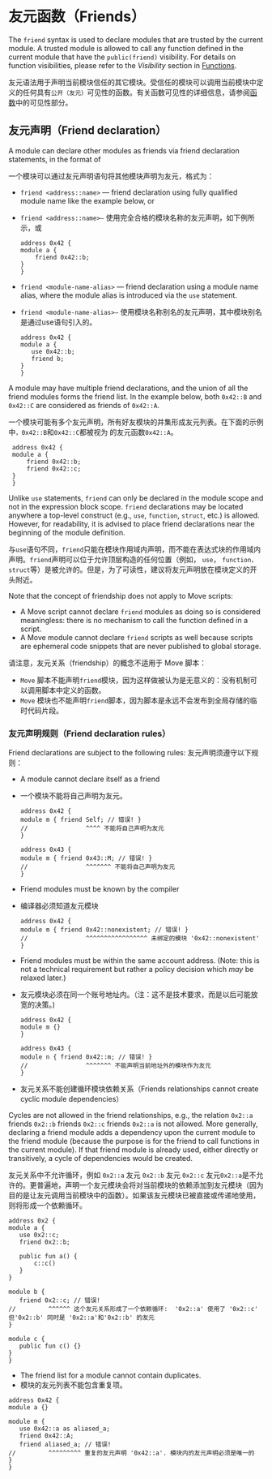 # 友元函数（Friends）

The `friend` syntax is used to declare modules that are trusted by the current module.
A trusted module is allowed to call any function defined in the current module that have the `public(friend)` visibility.
For details on function visibilities, please refer to the *Visibility* section in [Functions](./functions.md).

友元语法用于声明当前模块信任的其它模块。受信任的模块可以调用当前模块中定义的任何具有`公开（友元）`可见性的函数。有关函数可见性的详细信息，请参阅[函数](./functions.md)中的可见性部分。

## 友元声明（Friend declaration）

A module can declare other modules as friends via friend declaration statements, in the format of

一个模块可以通过友元声明语句将其他模块声明为友元，格式为：

- `friend <address::name>` — friend declaration using fully qualified module name like the example below, or
-	`friend <address::name>—` 使用完全合格的模块名称的友元声明，如下例所示，或

    ```
    address 0x42 {
    module a {
        friend 0x42::b;
    }
    }
    ```

- `friend <module-name-alias>` — friend declaration using a module name alias, where the module alias is introduced via the `use` statement.
- `friend <module-name-alias>—` 使用模块名称别名的友元声明，其中模块别名是通过use语句引入的。

   ```move
  address 0x42 {
  module a {
      use 0x42::b;
      friend b;
  }
  }
  ```

A module may have multiple friend declarations, and the union of all the friend modules forms the friend list.
In the example below, both `0x42::B` and `0x42::C` are considered as friends of `0x42::A`.

一个模块可能有多个友元声明，所有好友模块的并集形成友元列表。在下面的示例中`，0x42::B`和`0x42::C`都被视为 的友元函数`0x42::A`。

   ```move
    address 0x42 {
    module a {
        friend 0x42::b;
        friend 0x42::c;
    }
    }
  ```

Unlike `use` statements, `friend` can only be declared in the module scope and not in the expression block scope.
`friend` declarations may be located anywhere a top-level construct (e.g., `use`, `function`, `struct`, etc.) is allowed.
However, for readability, it is advised to place friend declarations near the beginning of the module definition.

与`use`语句不同，`friend`只能在模块作用域内声明，而不能在表达式块的作用域内声明。`friend`声明可以位于允许顶层构造的任何位置（例如， `use`， `function，struct`等）是被允许的。但是，为了可读性，建议将友元声明放在模块定义的开头附近。

Note that the concept of friendship does not apply to Move scripts:
- A Move script cannot declare `friend` modules as doing so is considered meaningless: there is no mechanism to call the function defined in a script.
- A Move module cannot declare `friend` scripts as well because scripts are ephemeral code snippets that are never published to global storage.

请注意，友元关系（friendship）的概念不适用于 Move 脚本：
-	`Move` 脚本不能声明`friend`模块，因为这样做被认为是无意义的：没有机制可以调用脚本中定义的函数。
-	`Move` 模块也不能声明`friend`脚本，因为脚本是永远不会发布到全局存储的临时代码片段。

### 友元声明规则（Friend declaration rules）
Friend declarations are subject to the following rules:
友元声明须遵守以下规则：

- A module cannot declare itself as a friend
- 一个模块不能将自己声明为友元。

   ```move=
  address 0x42 {
  module m { friend Self; // 错误! }
  //                ^^^^ 不能将自己声明为友元
  }

  address 0x43 {
  module m { friend 0x43::M; // 错误! }
  //                ^^^^^^^ 不能将自己声明为友元
  }
  ```

- Friend modules must be known by the compiler
- 编译器必须知道友元模块

   ```move=
  address 0x42 {
  module m { friend 0x42::nonexistent; // 错误! }
  //                ^^^^^^^^^^^^^^^^^ 未绑定的模块 '0x42::nonexistent'
  }
  ```
 
 - Friend modules must be within the same account address. (Note: this is not a technical requirement but rather a policy decision which *may* be relaxed later.)

 -	友元模块必须在同一个账号地址内。（注：这不是技术要求，而是以后可能放宽的决策。)

    ```move
    address 0x42 {
    module m {}
    }
  
    address 0x43 {
    module n { friend 0x42::m; // 错误! }
    //                ^^^^^^^ 不能声明当前地址外的模块作为友元
    }
    ```
    
-	友元关系不能创建循环模块依赖关系（Friends relationships cannot create cyclic module dependencies）

Cycles are not allowed in the friend relationships, e.g., the relation `0x2::a` friends `0x2::b` friends `0x2::c` friends `0x2::a` is not allowed.
More generally, declaring a friend module adds a dependency upon the current module to the friend module (because the purpose is for the friend to call functions in the current module).
If that friend module is already used, either directly or transitively, a cycle of dependencies would be created.

友元关系中不允许循环，例如 `0x2::a` 友元 `0x2::b` 友元 `0x2::c` 友元`0x2::a`是不允许的。更普遍地，声明一个友元模块会将对当前模块的依赖添加到友元模块（因为目的是让友元调用当前模块中的函数）。如果该友元模块已被直接或传递地使用，则将形成一个依赖循环。

   ```move
  address 0x2 {
  module a {
      use 0x2::c;
      friend 0x2::b;

      public fun a() {
          c::c()
      }
  }

  module b {
      friend 0x2::c; // 错误!
  //         ^^^^^^ 这个友元关系形成了一个依赖循环:  '0x2::a' 使用了 '0x2::c' 但'0x2::b' 同时是 '0x2::a'和'0x2::b' 的友元
  }

  module c {
      public fun c() {}
  }
  }
```

- The friend list for a module cannot contain duplicates.
-	模块的友元列表不能包含重复项。

   ```move=
  address 0x42 {
  module a {}

  module m {
      use 0x42::a as aliased_a;
      friend 0x42::A;
      friend aliased_a; // 错误!
  //         ^^^^^^^^^ 重复的友元声明 '0x42::a'. 模块内的友元声明必须是唯一的
  }
  }
  ```

